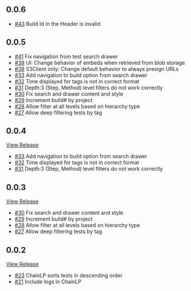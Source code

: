 ## 0.0.6

* [#43](../../issues/43) Build Id in the Header is invalid

## 0.0.5

* [#41](../../issues/41) Fix navigation from test search drawer
* [#39](../../issues/39) UI: Change behavior of embeds when retrieved from blob storage
* [#38](../../issues/38) S3Client only: Change default behavior to always presign URLs
* [#33](../../issues/33) Add navigation to build option from search drawer
* [#32](../../issues/32) Time displayed for tags is not in correct format
* [#31](../../issues/31) Depth:3 (Step, Method) level filters do not work correctly
* [#30](../../issues/30) Fix search and drawer content and style
* [#29](../../issues/29) Increment build# by project
* [#28](../../issues/28) Allow filter at all levels based on hierarchy type
* [#27](../../issues/27) Allow deep filtering tests by tag

## 0.0.4

[View Release](https://hub.docker.com/repository/docker/anshooarora/chaintest/tags/0.0.4/sha256-ed6ae7f24646d3a224f3f304da324082ff90cf81f5e10d61a34312cfced401d3)
* [#33](../../issues/33) Add navigation to build option from search drawer
* [#32](../../issues/32) Time displayed for tags is not in correct format
* [#31](../../issues/31) Depth:3 (Step, Method) level filters do not work correctly

## 0.0.3

[View Release](https://hub.docker.com/repository/docker/anshooarora/chaintest/tags/0.0.3/sha256-92f46e4fad319cd644376df4eee02d47311686ad3f9538c16cce4311482af6ac)

* [#30](../../issues/30) Fix search and drawer content and style
* [#29](../../issues/29) Increment build# by project
* [#28](../../issues/28) Allow filter at all levels based on hierarchy type
* [#27](../../issues/27) Allow deep filtering tests by tag

## 0.0.2

[View Release](https://hub.docker.com/repository/docker/anshooarora/chaintest/tags/0.0.2/sha256-154a591b356972659a3e6df188a682828dab11a99fbc305e3517eb6a49d4bf13)

* [#23](../../issues/23) ChainLP sorts tests in descending order
* [#21](../../issues/21) Include logs in ChainLP
